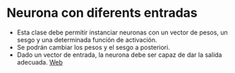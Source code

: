 # Neurona con diferents entradas
*    Esta clase debe permitir instanciar neuronas con un vector de pesos, un sesgo y una determinada función de activación.
*   Se podrán cambiar los pesos y el sesgo a posteriori.
*    Dado un vector de entrada, la neurona debe ser capaz de dar la salida adecuada.
[Web](https://mortdur-neurona-app-rzt9li.streamlit.app)
